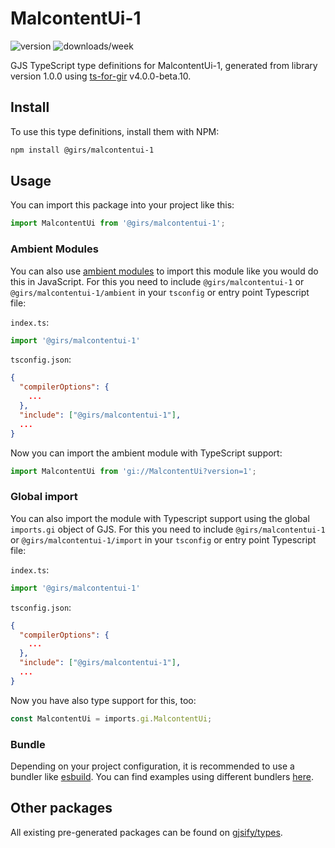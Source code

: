 
# MalcontentUi-1

![version](https://img.shields.io/npm/v/@girs/malcontentui-1)
![downloads/week](https://img.shields.io/npm/dw/@girs/malcontentui-1)


GJS TypeScript type definitions for MalcontentUi-1, generated from library version 1.0.0 using [ts-for-gir](https://github.com/gjsify/ts-for-gir) v4.0.0-beta.10.


## Install

To use this type definitions, install them with NPM:
```bash
npm install @girs/malcontentui-1
```

## Usage

You can import this package into your project like this:
```ts
import MalcontentUi from '@girs/malcontentui-1';
```

### Ambient Modules

You can also use [ambient modules](https://github.com/gjsify/ts-for-gir/tree/main/packages/cli#ambient-modules) to import this module like you would do this in JavaScript.
For this you need to include `@girs/malcontentui-1` or `@girs/malcontentui-1/ambient` in your `tsconfig` or entry point Typescript file:

`index.ts`:
```ts
import '@girs/malcontentui-1'
```

`tsconfig.json`:
```json
{
  "compilerOptions": {
    ...
  },
  "include": ["@girs/malcontentui-1"],
  ...
}
```

Now you can import the ambient module with TypeScript support: 

```ts
import MalcontentUi from 'gi://MalcontentUi?version=1';
```

### Global import

You can also import the module with Typescript support using the global `imports.gi` object of GJS.
For this you need to include `@girs/malcontentui-1` or `@girs/malcontentui-1/import` in your `tsconfig` or entry point Typescript file:

`index.ts`:
```ts
import '@girs/malcontentui-1'
```

`tsconfig.json`:
```json
{
  "compilerOptions": {
    ...
  },
  "include": ["@girs/malcontentui-1"],
  ...
}
```

Now you have also type support for this, too:

```ts
const MalcontentUi = imports.gi.MalcontentUi;
```

### Bundle

Depending on your project configuration, it is recommended to use a bundler like [esbuild](https://esbuild.github.io/). You can find examples using different bundlers [here](https://github.com/gjsify/ts-for-gir/tree/main/examples).

## Other packages

All existing pre-generated packages can be found on [gjsify/types](https://github.com/gjsify/types).

